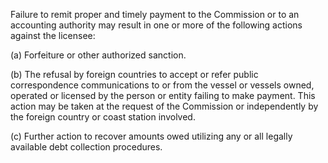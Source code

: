 Failure to remit proper and timely payment to the Commission or to an accounting authority may result in one or more of the following actions against the licensee:

(a) Forfeiture or other authorized sanction.

(b) The refusal by foreign countries to accept or refer public correspondence communications to or from the vessel or vessels owned, operated or licensed by the person or entity failing to make payment. This action may be taken at the request of the Commission or independently by the foreign country or coast station involved.

(c) Further action to recover amounts owed utilizing any or all legally available debt collection procedures.

